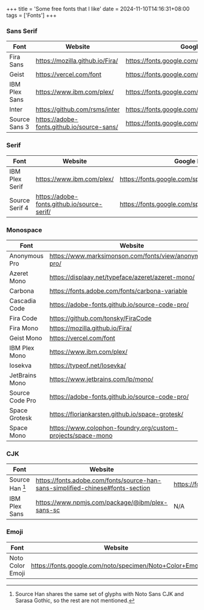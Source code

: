 +++
title = 'Some free fonts that I like'
date = 2024-11-10T14:16:31+08:00
tags = ['Fonts']
+++

### Sans Serif

| Font          | Website                                    | Google Fonts                                    |
| ------------- | ------------------------------------------ | ----------------------------------------------- |
| Fira Sans     | https://mozilla.github.io/Fira/            | https://fonts.google.com/specimen/Fira+Sans     |
| Geist         | https://vercel.com/font                    | https://fonts.google.com/specimen/Geist         |
| IBM Plex Sans | https://www.ibm.com/plex/                  | https://fonts.google.com/specimen/IBM+Plex+Sans |
| Inter         | https://github.com/rsms/inter              | https://fonts.google.com/specimen/Inter         |
| Source Sans 3 | https://adobe-fonts.github.io/source-sans/ | https://fonts.google.com/specimen/Source+Sans+3 |

### Serif

| Font           | Website                                     | Google Fonts                                     |
| -------------- | ------------------------------------------- | ------------------------------------------------ |
| IBM Plex Serif | https://www.ibm.com/plex/                   | https://fonts.google.com/specimen/IBM+Plex+Serif |
| Source Serif 4 | https://adobe-fonts.github.io/source-serif/ | https://fonts.google.com/specimen/Source+Serif+4 |

### Monospace

| Font            | Website                                                     | Google Fonts                                      |
| --------------- | ----------------------------------------------------------- | ------------------------------------------------- |
| Anonymous Pro   | https://www.marksimonson.com/fonts/view/anonymous-pro/      | https://fonts.google.com/specimen/Anonymous+Pro   |
| Azeret Mono     | https://displaay.net/typeface/azeret/azeret-mono/           | https://fonts.google.com/specimen/Azeret+Mono     |
| Carbona         | https://fonts.adobe.com/fonts/carbona-variable              | N/A                                               |
| Cascadia Code   | https://adobe-fonts.github.io/source-code-pro/              | N/A                                               |
| Fira Code       | https://github.com/tonsky/FiraCode                          | https://fonts.google.com/specimen/Fira+Code       |
| Fira Mono       | https://mozilla.github.io/Fira/                             | https://fonts.google.com/specimen/Fira+Mono       |
| Geist Mono      | https://vercel.com/font                                     | https://fonts.google.com/specimen/Geist+Mono      |
| IBM Plex Mono   | https://www.ibm.com/plex/                                   | https://fonts.google.com/specimen/IBM+Plex+Mono   |
| Iosekva         | https://typeof.net/Iosevka/                                 | N/A                                               |
| JetBrains Mono  | https://www.jetbrains.com/lp/mono/                          | https://fonts.google.com/specimen/JetBrains+Mono  |
| Source Code Pro | https://adobe-fonts.github.io/source-code-pro/              | https://fonts.google.com/specimen/Source+Code+Pro |
| Space Grotesk   | https://floriankarsten.github.io/space-grotesk/             | https://fonts.google.com/specimen/Space+Grotesk   |
| Space Mono      | https://www.colophon-foundry.org/custom-projects/space-mono | https://fonts.google.com/specimen/Space+Mono      |

### CJK

| Font            | Website                                                                        | Google Fonts                                        |
| --------------- | ------------------------------------------------------------------------------ | --------------------------------------------------- |
| Source Han [^1] | https://fonts.adobe.com/fonts/source-han-sans-simplified-chinese#fonts-section | https://fonts.google.com/noto/specimen/Noto+Sans+SC |
| IBM Plex Sans   | https://www.npmjs.com/package/@ibm/plex-sans-sc                                | N/A                                                 |

[^1]: Source Han shares the same set of glyphs with Noto Sans CJK and Sarasa Gothic, so the rest are not mentioned.

### Emoji

| Font             | Website                                                 | Google Fonts                                            |
| ---------------- | ------------------------------------------------------- | ------------------------------------------------------- |
| Noto Color Emoji | https://fonts.google.com/noto/specimen/Noto+Color+Emoji | https://fonts.google.com/noto/specimen/Noto+Color+Emoji |
